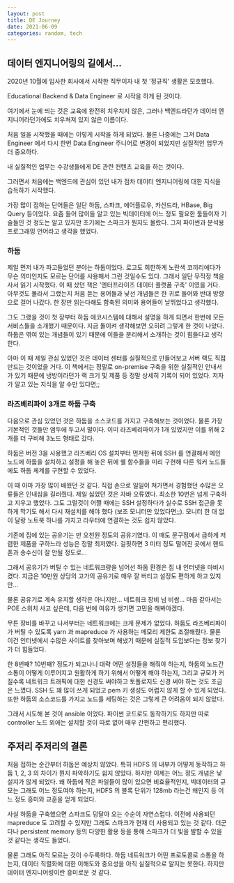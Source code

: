 ```yaml
---
layout: post
title: DE Journey
date: 2021-06-09
categories: random, tech
---
```


## 데이터 엔지니어링의 길에서...

2020년 10월에 입사한 회사에서 시작한 직무이자 내 첫 '정규직' 생활은 모호했다.

Educational Backend & Data Engineer 로 시작을 하게 된 것이다.

여기에서 눈에 띄는 것은 교육에 완전히 치우치지 않은, 그러나 백엔드라던가 데이터 엔지니어라던가에도 치우쳐져 있지 않은 이름이다.

처음 일을 시작했을 때에는 이렇게 시작을 하게 되었다. 물론 나중에는 그저 Data Engineer 에서 다시 한번
Data Engineer 주니어로 변경이 되었지만 실질적인 업무가 더 중요하다.

내 실질적인 업무는 수강생들에게 DE 관련 컨텐츠 교육을 하는 것이다.

그러면서 처음에는 백엔드에 관심이 있던 내가 점차 데이터 엔지니어링에 대한 지식을 습득하기 시작했다.

가장 많이 접하는 단어들은 일단 하둡, 스파크, 에어플로우, 카산드라, HBase, Big Query 등이었다.
요즘 들어 많이들 알고 있는 빅데이터에 어느 정도 필요한 툴들이자 기술들인 것 정도는 알고 있지만
초기에는 스파크가 뭔지도 몰랐다. 그저 파이썬과 분석용 프로그래밍 언어라고 생각을 했었다.

### 하둡

제일 먼저 내가 파고들었던 분야는 하둡이었다. 로고도 희한하게 노란색 코끼리에다가 무슨 의미인지도 모르는 단어를 사용해서 그런 것일수도 있다. 그래서 일단 무작정 책을 사서 읽기 시작했다. 이 때 샀던 책은 '엔터프라이즈 데이터 플랫폼 구축' 이였을 거다. 아무것도 몰라서 그랬는지 처음 듣는 용어들과 낯선 개념들은 한 귀로 들어와 반대 방향으로 걸어 나갔다. 한 장만 읽는다해도 함축된 의미와 용어들이 날뛰었다고 생각했다.

그도 그랬을 것이 첫 장부터 하둡 에코시스템에 대해서 설명을 하게 되면서 한번에 모든 서비스들을 소개했기 때문이다. 지금 돌이켜 생각해보면 오히려 그렇게 한 것이 나았다. 하둡은 엮여 있는 개념들이 있기 때문에 이들을 분리해서 소개하는 것이 힘들다고 생각한다.

아마 이 때 제일 관심 있었던 것은 데이터 센터를 실질적으로 만들어보고 서버 랙도 직접 만드는 것이었을 거다. 이 책에서는 정말로 on-premise 구축을 위한 실질적인 안내서가 있기 때문에 냉방이라던가 랙 크기 및 제품 등 정말 상세히 기록이 되어 있었다. 저자가 알고 있는 지식을 알 수만 있다면;;

### 라즈베리파이 3개로 하둡 구축

다음으로 관심 있었던 것은 하둡을 소스코드를 가지고 구축해보는 것이었다. 물론 가장 기본적인 것들만 염두에 두고서 말이다. 이미 라즈베리파이가 1개 있었지만 이를 위해 2개를 더 구비해 3노드 형태로 갔다.

하둡은 버전 3을 사용했고 라즈베리 OS 설치부터 먼저한 뒤에 SSH 를 연결해서 메인 노드에 하둡을 설치하고 설정을 해 놓은 뒤에 쉘 함수들을 미리 구현해 다른 워커 노드들에도 하둡 체계를 구현할 수 있었다. 

이 때 아마 가장 많이 배웠던 것 같다. 직접 손으로 일일이 쳐가면서 경험했던 수많은 오류들은 인내심을 길러줬다. 제일 싫었던 것은 자바 오류였다. 최소한 10번은 넘게 구축하고 지우고 했었다. 그도 그럴것이 어쩔 때에는 SSH 설정하다가 실수로 SSH 접근을 못하게 막기도 해서 다시 재설치를 해야 했다 (보조 모니터만 있었다면;;). 모니터 한 대 없이 달랑 노트북 하나를 가지고 라우터에 연결하는 것도 쉽지 않았다.

기존에 집에 있는 공유기는 만 오천원 정도의 공유기였다. 이 때도 문구점에서 급하게 저렴한 제품을 구하느라 성능은 정말 최저였다. 걸핏하면 3 미터 정도 떨어진 곳에서 핸드폰과 송수신이 잘 안될 정도로...

그래서 공유기가 버틸 수 있는 네트워크량을 넘어선 하둡 환경은 집 내 인터넷을 마비시켰다. 지금은 10만원 상당의 고가의 공유기로 매우 잘 버티고 설정도 편하게 하고 있지만...

물론 공유기로 계속 유지할 생각은 아니지만... 네트워크 장비 넘 비쌈... 마음 같아서는 POE 스위치 사고 싶은데, 다음 번에 여유가 생기면 고민을 해봐야겠다.

무튼 장비를 바꾸고 나서부터는 네트워크에는 크게 문제가 없었다. 하둡도 라즈베리파이가 버틸 수 있도록 yarn 과 mapreduce 가 사용하는 메모리 제한도 조절해줬다. 물론 이건 인터넷에서 수많은 사이트를 찾아보며 해냈기 때문에 실질적 도입보다는 정보 찾기가 더 힘들었다.

한 8번째? 10번째? 정도가 되고나니 대략 어떤 설정들을 해줘야 하는지, 하둡의 노드간 소통이 어떻게 이루어지고 원활하게 하기 위해서 어떻게 해야 하는지, 그리고 규모가 커질수록 네트워크 트래픽에 대한 신경도 써야하고 토폴로지도 신경 써야 하는 것도 조금은 느꼈다. SSH 도 꽤 많이 쓰게 되었고 pem 키 생성도 어렵지 않게 할 수 있게 되었다. 또한 하둡의 소스코드를 가지고 노드를 세팅하는 것은 그렇게 큰 어려움이 되지 않았다.

그래서 시도해 본 것이 ansible 이었다. 파이썬 코드로도 동작하기도 하지만 따로 controller 노드 외에는 설치할 것이 따로 없어 매우 간편하고 편리했다.

## 주저리 주저리의 결론

처음 접하는 순간부터 하둡은 예상치 않았다. 특히 HDFS 의 내부가 어떻게 동작하고 하둡 1, 2, 3 의 차이가 뭔지 파악하기도 쉽지 않았다. 하지만 이제는 어느 정도 개념은 낯설지가 않게 되었다. 왜 하둡에 작은 파일들이 많이 있으면 비효율적인지, 빅데이터의 규모는 그래도 어느 정도여야 하는지, HDFS 의 블록 단위가 128mb 라는건 왜인지 등 어느 정도 흥미와 교훈을 얻게 되었다.

사실 하둡을 구축했으면 스파크도 덩달아 오는 수순이 자연스럽다. 이전에 사용되던 mapreduce 도 고려할 수 있지만 그래도 스파크가 현재 더 사용되고 있는 것 같다. 더군다나 persistent memory 등의 다양한 활용 등을 통해 스파크가 더 빛을 발할 수 있을 것 같다는 생각도 들었다.

물론 그래도 아직 모르는 것이 수두룩하다. 하둡 네트워크가 어떤 프로토콜로 소통을 하는지, 데이터 직렬화에 대한 이해도와 중요성을 아직 실질적으로 알지는 못한다. 하지만 데이터 엔지니어링이란 흥미로운 것 같다.
